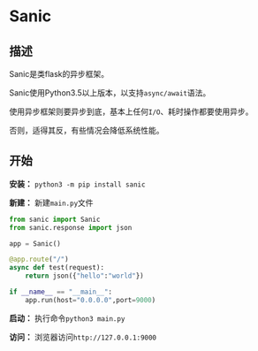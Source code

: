# Sanic

## 描述

Sanic是类flask的异步框架。

Sanic使用Python3.5以上版本，以支持`async/await`语法。

使用异步框架则要异步到底，基本上任何`I/O`、耗时操作都要使用异步。

否则，适得其反，有些情况会降低系统性能。

## 开始

**安装：** `python3 -m pip install sanic`

**新建：** 新建`main.py`文件

```python
from sanic import Sanic
from sanic.response import json

app = Sanic()

@app.route("/")
async def test(request):
    return json({"hello":"world"})

if __name__ == "__main__":
    app.run(host="0.0.0.0",port=9000)
```

**启动：** 执行命令`python3 main.py`

**访问：** 浏览器访问`http://127.0.0.1:9000`